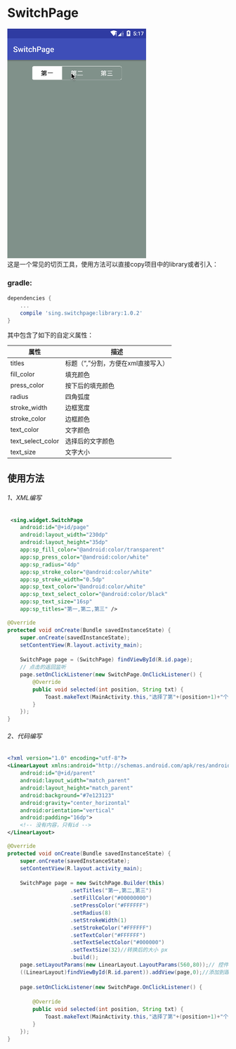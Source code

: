 # SwitchPage
 
![](./app/src/main/res/mipmap-xhdpi/demo.gif "")   
这是一个常见的切页工具，使用方法可以直接copy项目中的library或者引入：
### gradle:
```groovy
dependencies {
    ...
    compile 'sing.switchpage:library:1.0.2'
}
```
其中包含了如下的自定义属性：  
 
属性  | 描述  
------------- | -------------  
titles | 标题（“,”分割，方便在xml直接写入）
fill\_color | 填充颜色
press\_color | 按下后的填充颜色
radius | 四角弧度
stroke\_width | 边框宽度
stroke\_color | 边框颜色
text\_color | 文字颜色
text\_select\_color | 选择后的文字颜色
text\_size | 文字大小

## 使用方法
###### 1、XML编写
```XML
 <sing.widget.SwitchPage
    android:id="@+id/page"
    android:layout_width="230dp"
    android:layout_height="35dp"
    app:sp_fill_color="@android:color/transparent"
    app:sp_press_color="@android:color/white"
    app:sp_radius="4dp"
    app:sp_stroke_color="@android:color/white"
    app:sp_stroke_width="0.5dp"
    app:sp_text_color="@android:color/white"
    app:sp_text_select_color="@android:color/black"
    app:sp_text_size="16sp"
    app:sp_titles="第一,第二,第三" />
```
```JAVA
@Override
protected void onCreate(Bundle savedInstanceState) {
    super.onCreate(savedInstanceState);
    setContentView(R.layout.activity_main);

    SwitchPage page = (SwitchPage) findViewById(R.id.page);
    // 点击的返回监听
    page.setOnClickListener(new SwitchPage.OnClickListener() {
        @Override
        public void selected(int position, String txt) {
            Toast.makeText(MainActivity.this,"选择了第"+(position+1)+"个，标题是："+txt,Toast.LENGTH_SHORT).show();
        }
    });
}
```
###### 2、代码编写
```XML
<?xml version="1.0" encoding="utf-8"?>
<LinearLayout xmlns:android="http://schemas.android.com/apk/res/android" 
    android:id="@+id/parent"
    android:layout_width="match_parent"
    android:layout_height="match_parent"
    android:background="#7e123123"
    android:gravity="center_horizontal"
    android:orientation="vertical"
    android:padding="16dp">
    <!-- 没有内容，只有id -->
</LinearLayout>
```
```JAVA
@Override
protected void onCreate(Bundle savedInstanceState) {
    super.onCreate(savedInstanceState);
    setContentView(R.layout.activity_main);

    SwitchPage page = new SwitchPage.Builder(this)
	                .setTitles("第一,第二,第三")
	                .setFillColor("#00000000")
	                .setPressColor("#FFFFFF")
	                .setRadius(8)
	                .setStrokeWidth(1)
	                .setStrokeColor("#FFFFFF")
	                .setTextColor("#FFFFFF")
	                .setTextSelectColor("#000000")
	                .setTextSize(32)//转换后的大小 px
	                .build();
    page.setLayoutParams(new LinearLayout.LayoutParams(560,80));// 控件大小自己定义
    ((LinearLayout)findViewById(R.id.parent)).addView(page,0);//添加到跟布局的指定位置
    
    page.setOnClickListener(new SwitchPage.OnClickListener() {
            
        @Override
        public void selected(int position, String txt) {
            Toast.makeText(MainActivity.this,"选择了第"+(position+1)+"个，标题是："+txt,Toast.LENGTH_SHORT).show();
        }
    });
}
```
